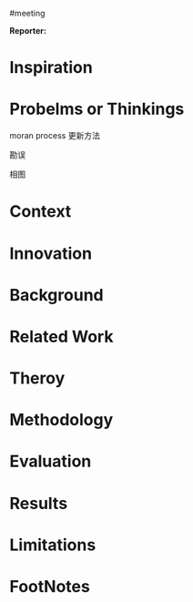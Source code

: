 #meeting 

**Reporter:**  

# Inspiration
# Probelms or Thinkings 

moran process 更新方法

勘误

相图
# Context
# Innovation
# Background
# Related Work
# Theroy
# Methodology
# Evaluation
# Results
# Limitations
# FootNotes

